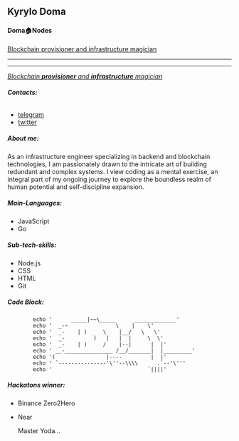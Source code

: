 ## Kyrylo Doma

#### Doma🏠Nodes

[Blockchain provisioner and infrastructure magician](https://www.google.com/search?sca_esv=580550388&sxsrf=AM9HkKmFTiKB3hlgjk8lW23XWGkjiDqMOg:1699465987123&q=Blockchain+provisioner+and+infrastructure+magician&spell=1&sa=X&ved=2ahUKEwjMl-GT_LSCAxVETaQEHU4lCi0QkeECKAB6BAgHEAE)

---

---

[_Blockchain **provisioner** and **infrastructure** magician_](https://www.google.com/search?sca_esv=580550388&sxsrf=AM9HkKmFTiKB3hlgjk8lW23XWGkjiDqMOg:1699465987123&q=Blockchain+provisioner+and+infrastructure+magician&spell=1&sa=X&ved=2ahUKEwjMl-GT_LSCAxVETaQEHU4lCi0QkeECKAB6BAgHEAE)

###### **Contacts:**

- [telegram](https://t.me/domanodes)
- [twitter
  ](https://twitter.com/domakyrylo)

##### About me:

As an infrastructure engineer specializing in backend and blockchain technologies, I am passionately drawn to the intricate art of building redundant and complex systems. I view coding as a mental exercise, an integral part of my ongoing journey to explore the boundless realm of human potential and self-discipline expansion.

##### Main-Languages:

- JavaScript
- Go

##### Sub-tech-skills:

- Node.js
- CSS
- HTML
- Git

##### Code Block:

```
        echo '      _____|~~\_____      _____________'
        echo '  _-~               \    |    \'
        echo '  _-    | )     \    |__/   \   \'
        echo '  _-         )   |   |  |     \  \'
        echo '  _-    | )     /    |--|      |  |'
        echo ' __-_______________ /__/_______|  |_________'
        echo '(                |----         |  |'
        echo ' `---------------'\''--\\\\      .`--'\'''
        echo '                              `||||'
```

##### Hackatons winner:

- Binance Zero2Hero
- Near

  Master Yoda...
